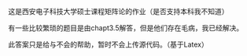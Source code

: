 这是西安电子科技大学硕士课程矩阵论的作业（是否支持本科我不知道）

有一些比较繁琐的题目是由chapt3.5解答，但是他们存在毛病，我已经解决。

此答案只是给与不会的帮助，暂时不会上传源代码。（基于Latex）
